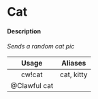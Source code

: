# Cat

#### Description

_Sends a random cat pic_

| Usage | Aliases |
| :---: | :---: |
| cw!cat | cat, kitty |
| @Clawful cat |  |

